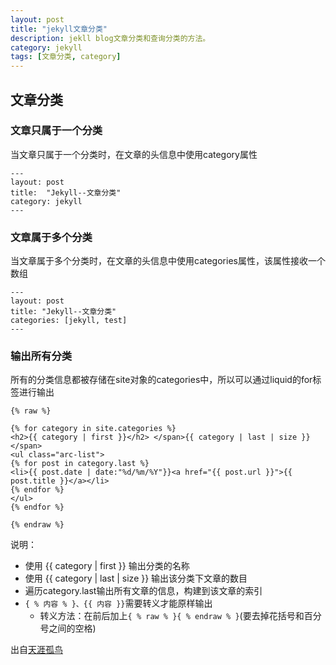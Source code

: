 ```yaml
---
layout: post
title: "jekyll文章分类"
description: jekll blog文章分类和查询分类的方法。
category: jekyll
tags: [文章分类, category]
---
```


## 文章分类

### 文章只属于一个分类

当文章只属于一个分类时，在文章的头信息中使用category属性

```
--- 
layout: post
title:  "Jekyll--文章分类" 
category: jekyll 
---

```

### 文章属于多个分类

当文章属于多个分类时，在文章的头信息中使用categories属性，该属性接收一个数组

```
--- 
layout: post
title: "Jekyll--文章分类" 
categories: [jekyll, test]
---

```

### 输出所有分类

所有的分类信息都被存储在site对象的categories中，所以可以通过liquid的for标签进行输出

```
{% raw %}

{% for category in site.categories %}
<h2>{{ category | first }}</h2> </span>{{ category | last | size }}</span> 
<ul class="arc-list">
{% for post in category.last %} 
<li>{{ post.date | date:"%d/%m/%Y"}}<a href="{{ post.url }}">{{ post.title }}</a></li>
{% endfor %}
</ul> 
{% endfor %}

{% endraw %}

```

说明： 
* 使用 {{ category | first }} 输出分类的名称 
* 使用 {{ category | last | size }} 输出该分类下文章的数目 
* 遍历category.last输出所有文章的信息，构建到该文章的索引
* `{ % 内容 % }、{{ 内容 }}`需要转义才能原样输出
    - 转义方法：在前后加上`{ % raw % }{ % endraw % }`(要去掉花括号和百分号之间的空格)

出自[天涯孤鸟](http://cnitzone.com/blog/2015/01/jekyll-article-category/)


